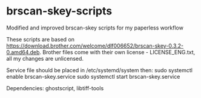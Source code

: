 # brscan-skey-scripts
Modified and improved brscan-skey scripts for my paperless workflow

These scripts are based on https://download.brother.com/welcome/dlf006652/brscan-skey-0.3.2-0.amd64.deb. Brother files come with their own license - LICENSE_ENG.txt, all my changes are unlicensed.

Service file should be placed in /etc/systemd/system then:
sudo systemctl enable brscan-skey.service
sudo systemctl start brscan-skey.service

Dependencies:
ghostscript, libtiff-tools
